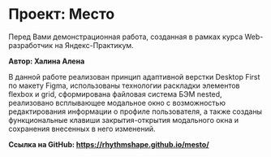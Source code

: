 # Проект: Место

Перед Вами демонстрационная работа, созданная в рамках курса Web-разработчик на Яндекс-Практикум.

**Автор: Халина Алена**

В данной работе реализован принцип адаптивной верстки Desktop First по макету Figma, использованы технологии раскладки элементов flexbox и grid, сформирована файловая система БЭМ nested, реализовано всплывающее модальное окно с возможностью редактирования информации о профиле пользователя, а также созданы функциональные клавиши закрытия-открытия модального окна и сохранения внесенных в него изменений.

**Ссылка на GitHub: https://rhythmshape.github.io/mesto/**
